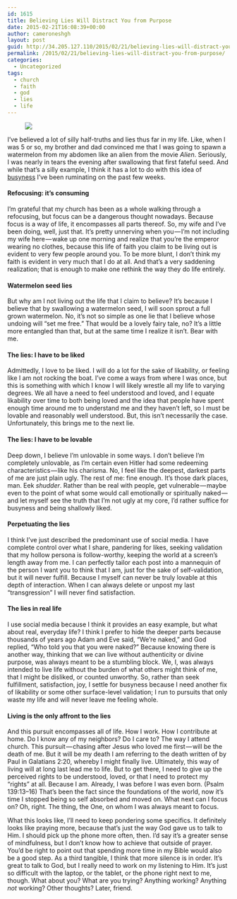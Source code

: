 ```yaml
---
id: 1615
title: Believing Lies Will Distract You from Purpose
date: 2015-02-21T16:08:39+00:00
author: cameroneshgh
layout: post
guid: http://34.205.127.110/2015/02/21/believing-lies-will-distract-you-from-purpose/
permalink: /2015/02/21/believing-lies-will-distract-you-from-purpose/
categories:
  - Uncategorized
tags:
  - church
  - faith
  - god
  - lies
  - life
---
```

<figure> 

<img src="https://waywardjourneyer.files.wordpress.com/2015/02/1a813-1x0zkhbjceeun_j1bbk6opq.jpeg?w=525" data-recalc-dims="1" />
  
</figure> 

I’ve believed a lot of silly half-truths and lies thus far in my life. Like, when I was 5 or so, my brother and dad convinced me that I was going to spawn a watermelon from my abdomen like an alien from the movie _Alien_. Seriously, I was nearly in tears the evening after swallowing that first fateful seed. And while that’s a silly example, I think it has a lot to do with this idea of <a href="http://104.193.143.57/~waywar13/ce/curious-case-busyness/" title="The Curious Case of Busyness" target="_blank">busyness</a> I’ve been ruminating on the past few weeks.

#### Refocusing: it’s consuming

I’m grateful that my church has been as a whole walking through a refocusing, but focus can be a dangerous thought nowadays. Because focus is a way of life, it encompasses all parts thereof. So, my wife and I’ve been doing, well, just that. It’s pretty unnerving when you — I’m not including my wife here — wake up one morning and realize that you’re the emperor wearing no clothes, because this life of faith you claim to be living out is evident to very few people around you. To be more blunt, I don’t think my faith is evident in very much that I do at all. And that’s a very saddening realization; that is enough to make one rethink the way they do life entirely.

#### Watermelon seed lies

But why am I not living out the life that I claim to believe? It’s because I believe that by swallowing a watermelon seed, I will soon sprout a full grown watermelon. No, it’s not so simple as one lie that I believe whose undoing will “set me free.” That would be a lovely fairy tale, no? It’s a little more entangled than that, but at the same time I realize it isn’t. Bear with me.

#### The lies: I have to be liked

Admittedly, I love to be liked. I will do a lot for the sake of likability, or feeling like I am not rocking the boat. I’ve come a ways from where I was once, but this is something with which I know I will likely wrestle all my life to varying degrees. We all have a need to feel understood and loved, and I equate likability over time to both being loved and the idea that people have spent enough time around me to understand me and they haven’t left, so I must be lovable and reasonably well understood. But, this isn’t necessarily the case. Unfortunately, this brings me to the next lie.

#### The lies: I have to be lovable

Deep down, I believe I’m unlovable in some ways. I don’t believe I’m completely unlovable, as I’m certain even Hitler had some redeeming characteristics — like his charisma. No, I feel like the deepest, darkest parts of me are just plain ugly. The rest of me: fine enough. It’s those dark places, man. Eek _shudder_. Rather than be real with people, get vulnerable — maybe even to the point of what some would call emotionally or spiritually naked — and let myself see the truth that I’m not ugly at my core, I’d rather suffice for busyness and being shallowly liked.

#### Perpetuating the lies

I think I’ve just described the predominant use of social media. I have complete control over what I share, pandering for likes, seeking validation that my hollow persona is follow-worthy, keeping the world at a screen’s length away from me. I can perfectly tailor each post into a mannequin of the person I want you to think that I am, just for the sake of self-validation, but it will never fulfill. Because I myself can never be truly lovable at this depth of interaction. When I can always delete or unpost my last “transgression” I will never find satisfaction.

#### The lies in real life

I use social media because I think it provides an easy example, but what about real, everyday life? I think I prefer to hide the deeper parts because thousands of years ago Adam and Eve said, “We’re naked,” and God replied, “Who told you that you were naked?” Because knowing there is another way, thinking that we can live without authenticity or divine purpose, was always meant to be a stumbling block. We, I, was always intended to live life without the burden of what others might think of me, that I might be disliked, or counted unworthy. So, rather than seek fulfillment, satisfaction, joy, I settle for busyness because I need another fix of likability or some other surface-level validation; I run to pursuits that only waste my life and will never leave me feeling whole.

#### Living is the only affront to the lies

And this pursuit encompasses all of life. How I work. How I contribute at home. Do I know any of my neighbors? Do I care to? The way I attend church. This pursuit — chasing after Jesus who loved me first — will be the death of me. But it will be my death I am referring to the death written of by Paul in Galatians 2:20, whereby I might finally live. Ultimately, this way of living will at long last lead me to life. But to get there, I need to give up the perceived rights to be understood, loved, or that I need to protect my “rights” at all. Because I am. Already, I was before I was even born. (Psalm 139:13–16) That’s been the fact since the foundations of the world, now it’s time I stopped being so self absorbed and moved on. What next can I focus on? Oh, right. The thing, the One, on whom I was always meant to focus.

What this looks like, I’ll need to keep pondering some specifics. It definitely looks like praying more, because that’s just the way God gave us to talk to Him. I should pick up the phone more often, then. I’d say it’s a greater sense of mindfulness, but I don’t know how to achieve that outside of prayer. You’d be right to point out that spending more time in my Bible would also be a good step. As a third tangible, I think that more silence is in order. It’s great to talk to God, but I really need to work on my listening to Him. It’s just so difficult with the laptop, or the tablet, or the phone right next to me, though. What about you? What are you trying? Anything working? Anything _not_ working? Other thoughts? Later, friend.